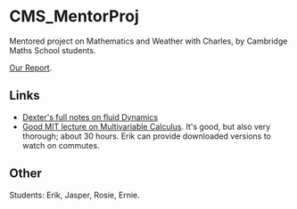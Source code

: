 # CMS_MentorProj
Mentored project on Mathematics and Weather with Charles, by Cambridge Maths School students.

[Our Report](https://docs.google.com/document/d/1sOC2uedtHi5yD9DAoLcADXBFWSRCgg7GMv2nVBsGI_w/edit?usp=sharing).

## Links
- [Dexter's full notes on fluid Dynamics](https://dec41.user.srcf.net/h/IB_L/fluid_dynamics/full)
- [Good MIT lecture on Multivariable Calculus](https://www.youtube.com/watch?v=PxCxlsl_YwY&list=PL4C4C8A7D06566F38). It's good, but also very thorough; about 30 hours. Erik can provide downloaded versions to watch on commutes.

## Other
Students: Erik, Jasper, Rosie, Ernie.
